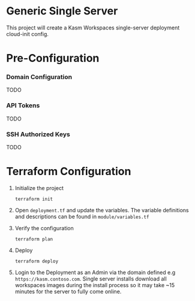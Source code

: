 # Generic Single Server
This project will create a Kasm Workspaces single-server deployment cloud-init config.

# Pre-Configuration

### Domain Configuration
TODO

### API Tokens
TODO

### SSH Authorized Keys
TODO

# Terraform Configuration

1. Initialize the project

       terraform init

2. Open `deployment.tf` and update the variables. The variable definitions and descriptions
can be found in `module/variables.tf`
   

3. Verify the configuration

       terraform plan

4. Deploy

       terraform deploy


5. Login to the Deployment as an Admin via the domain defined e.g `https://kasm.contoso.com`. Single server installs
download all workspaces images during the install process so it may take ~15 minutes for the server to fully come online.
